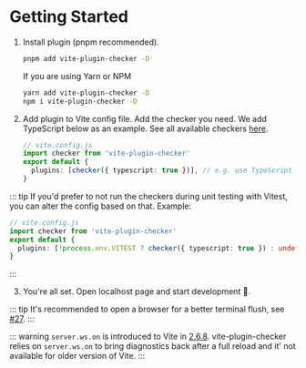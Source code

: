 # Getting Started

1. Install plugin (pnpm recommended).

   ```bash
   pnpm add vite-plugin-checker -D
   ```

   If you are using Yarn or NPM

   ```bash
   yarn add vite-plugin-checker -D
   npm i vite-plugin-checker -D
   ```

2. Add plugin to Vite config file. Add the checker you need. We add TypeScript below as an example. See all available checkers [here](/checkers/overview).

   ```ts
   // vite.config.js
   import checker from 'vite-plugin-checker'
   export default {
     plugins: [checker({ typescript: true })], // e.g. use TypeScript check
   }
   ```

::: tip
If you'd prefer to not run the checkers during unit testing with Vitest, you can alter the config based on that. Example:

```ts
// vite.config.js
import checker from 'vite-plugin-checker'
export default {
  plugins: [!process.env.VITEST ? checker({ typescript: true }) : undefined],
}
```

:::

3. You're all set. Open localhost page and start development 🚀.

::: tip
It's recommended to open a browser for a better terminal flush, see [#27](https://github.com/fi3ework/vite-plugin-checker/pull/27).
:::

::: warning
`server.ws.on` is introduced to Vite in [2.6.8](https://github.com/vitejs/vite/blob/main/packages/vite/CHANGELOG.md#268-2021-10-18). vite-plugin-checker relies on `server.ws.on` to bring diagnostics back after a full reload and it' not available for older version of Vite.
:::
